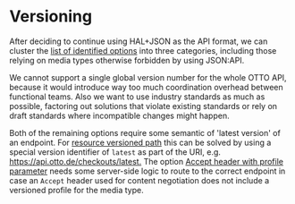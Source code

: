 # Versioning

After deciding to continue using HAL+JSON as the API format, we can cluster the [list of identified options](../topics/versioning.md)
into three categories, including those relying on media types otherwise forbidden by using JSON:API.

We cannot support a single global version number for the whole OTTO API, because it would introduce way too much
coordination overhead between functional teams. Also we want to use industry standards as much as possible, factoring
out solutions that violate existing standards or rely on draft standards where incompatible changes might happen.

Both of the remaining options require some semantic of 'latest version' of an endpoint. For
[resource versioned path](../topics/versioning.md#resource-versioned-paths) this can be solved by using a special
version identifier of `latest` as part of the URI, e.g. <https://api.otto.de/checkouts/latest.> The option
[Accept header with profile parameter](../topics/versioning.md#accept-header-using-standard-media-type-with-profile-parameter)
needs some server-side logic to route to the correct endpoint in case an `Accept` header used for content negotiation
does not include a versioned profile for the media type.
